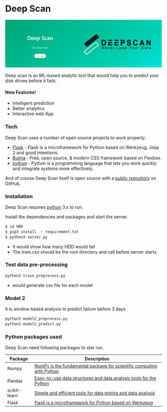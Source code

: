 # Deep Scan

<img src="https://github.com/nikhilpsathyanathan/HDD/blob/master/screenshots/home.png" width="100%" height="50%">

Deep scan is an ML-based analytic tool that would help you to predict your disk drives before it fails.

#### New Features!
  - intelligent prediction
  - Better analytics 
  - Interactive web App


### Tech 

Deep Scan uses a number of open source projects to work properly:

* [Flask] - Flask is a microframework for Python based on Werkzeug, Jinja 2 and good intentions.
* [Bulma] - Free, open source, & modern CSS framework based on Flexbox.
* [python] - Python is a programming language that lets you work quickly
and integrate systems more effectively.

And of course Deep Scan itself is open source with a [public repository][dill]
 on GitHub.

### Installation

Deep Scan requires [python] 3.x to run.

Install the dependencies and packages and start the server.

```sh
$ cd HDD
$ pip3 install -r requirement.txt
$ python3 server.py
```

- It would show how many HDD would fail 
- The train.csv should be the root directory and call before server starts

### Test data pre-processing

```sh
python3 train_preprocess.py 
```
- would generate csv file for each model 

### Model 2 
it is window based analysis to predict failure before 3 days

```sh
python3 model2_preprocess.py 
python3 model2_predict.py 
```

### Python packages used
Deep Scan need following packages to star run.

| Package | Description |
| ------ | ------ |
| Numpy | [NumPy is the fundamental package for scientific computing with Python][pk1] |
| Pandas | [Easy-to-use data structures and data analysis tools for the Python][pk2] |
| scikit-learn | [Simple and efficient tools for data mining and data analysis][pk3] |
| Flask | [Flask is a microframework for Python based on Werkzeug][pk4] |




   [dill]: <git@github.com:nikhilpsathyanathan>
   [git-repo-url]: <git@github.com:nikhilpsathyanathan/HDD.git>
   [bulma]: <https://bulma.io/>
   [Flask]: <http://flask.pocoo.org/>
   [python]: <https://www.python.org/>

   [Pk1]: <http://www.numpy.org>
   [pk2]: <https://pandas.pydata.org/>
   [pk3]: <https://scikit-learn.org/stable/>
   [pk4]: <http://flask.pocoo.org/>
